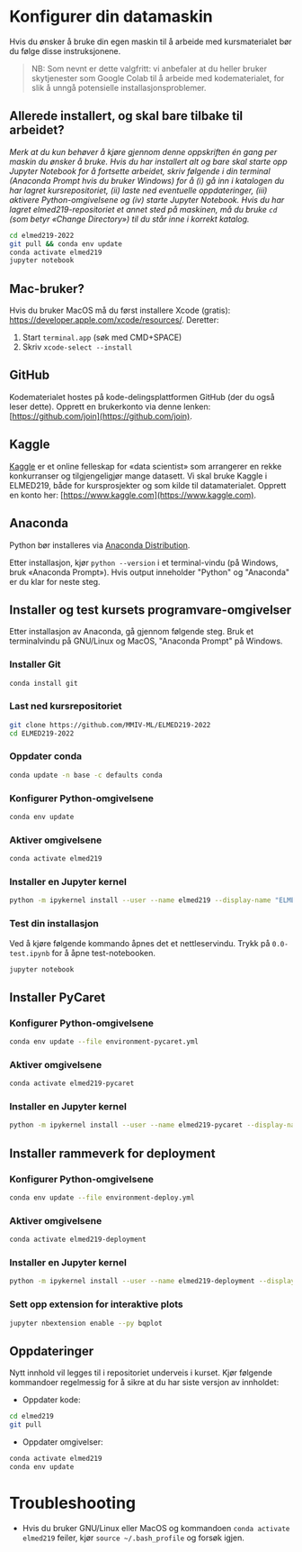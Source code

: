 # Konfigurer din datamaskin

Hvis du ønsker å bruke din egen maskin til å arbeide med kursmaterialet bør du følge disse instruksjonene. 

> NB: Som nevnt er dette valgfritt: vi anbefaler at du heller bruker skytjenester som Google Colab til å arbeide med kodematerialet, for slik å unngå potensielle installasjonsproblemer.


## Allerede installert, og skal bare tilbake til arbeidet?
_Merk at du kun behøver å kjøre gjennom denne oppskriften én gang per maskin du ønsker å bruke. Hvis du har installert alt og bare skal starte opp Jupyter Notebook for å fortsette arbeidet, skriv følgende i din terminal (Anaconda Prompt hvis du bruker Windows) for å (i) gå inn i katalogen du har lagret kursrepositoriet, (ii) laste ned eventuelle oppdateringer, (iii) aktivere Python-omgivelsene og (iv) starte Jupyter Notebook. Hvis du har lagret elmed219-repositoriet et annet sted på maskinen, må du bruke `cd` (som betyr «Change Directory») til du står inne i korrekt katalog._
```bash
cd elmed219-2022 
git pull && conda env update
conda activate elmed219
jupyter notebook
``` 

## Mac-bruker?
Hvis du bruker MacOS må du først installere Xcode (gratis): https://developer.apple.com/xcode/resources/. Deretter:
1. Start `terminal.app` (søk med CMD+SPACE)
2. Skriv `xcode-select --install`



## GitHub
Kodematerialet hostes på kode-delingsplattformen GitHub (der du også leser dette). Opprett en brukerkonto via denne lenken: [https://github.com/join](https://github.com/join). 

## Kaggle
[Kaggle](https://www.kaggle.com) er et online felleskap for «data scientist» som arrangerer en rekke konkurranser og tilgjengeligjør mange datasett. Vi skal bruke Kaggle i ELMED219, både for kursprosjekter og som kilde til datamaterialet. Opprett en konto her: [https://www.kaggle.com](https://www.kaggle.com).

## Anaconda

Python bør installeres via [Anaconda Distribution](https://www.anaconda.com/products/individual#Downloads).

Etter installasjon, kjør `python --version` i et terminal-vindu (på Windows, bruk «Anaconda Prompt»). Hvis output inneholder "Python" og "Anaconda" er du klar for neste steg.


## Installer og test kursets programvare-omgivelser

Etter installasjon av Anaconda, gå gjennom følgende steg. Bruk et terminalvindu på GNU/Linux og MacOS, "Anaconda Prompt" på Windows. 

### Installer Git

```bash
conda install git
```

### Last ned kursrepositoriet

```bash
git clone https://github.com/MMIV-ML/ELMED219-2022
cd ELMED219-2022
```

### Oppdater conda
```bash
conda update -n base -c defaults conda
```

### Konfigurer Python-omgivelsene
```bash
conda env update
```

### Aktiver omgivelsene
```bash
conda activate elmed219
```

### Installer en Jupyter kernel

```bash
python -m ipykernel install --user --name elmed219 --display-name "ELMED219"
```

### Test din installasjon
Ved å kjøre følgende kommando åpnes det et nettleservindu. Trykk på `0.0-test.ipynb` for å åpne test-notebooken.
```bash
jupyter notebook
```

## Installer PyCaret

### Konfigurer Python-omgivelsene
```bash
conda env update --file environment-pycaret.yml
```

### Aktiver omgivelsene
```bash
conda activate elmed219-pycaret
```

### Installer en Jupyter kernel

```bash
python -m ipykernel install --user --name elmed219-pycaret --display-name "ELMED219-PyCaret"
```


## Installer rammeverk for deployment

### Konfigurer Python-omgivelsene
```bash
conda env update --file environment-deploy.yml
```

### Aktiver omgivelsene
```bash
conda activate elmed219-deployment
```

### Installer en Jupyter kernel

```bash
python -m ipykernel install --user --name elmed219-deployment --display-name "ELMED219-deployment"
```

### Sett opp extension for interaktive plots

```bash
jupyter nbextension enable --py bqplot
```

## Oppdateringer

Nytt innhold vil legges til i repositoriet underveis i kurset. Kjør følgende kommandoer regelmessig for å sikre at du har siste versjon av innholdet:

* Oppdater kode: 
```bash
cd elmed219
git pull
``` 

* Oppdater omgivelser:
```bash
conda activate elmed219
conda env update
```


# Troubleshooting
* Hvis du bruker GNU/Linux eller MacOS og kommandoen `conda activate elmed219` feiler, kjør `source ~/.bash_profile` og forsøk igjen.

